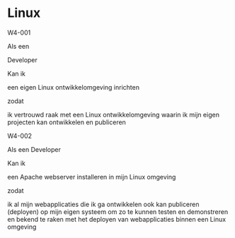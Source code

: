 # Linux
W4-001

Als een

Developer

Kan ik

een eigen Linux ontwikkelomgeving inrichten 

zodat

ik vertrouwd raak met een Linux ontwikkelomgeving waarin ik mijn eigen projecten kan ontwikkelen en publiceren  

W4-002

Als een   Developer 

Kan ik

een Apache webserver installeren in mijn Linux omgeving 

zodat

ik al mijn webapplicaties die ik ga ontwikkelen ook kan publiceren (deployen) op mijn eigen systeem om zo te kunnen testen en demonstreren en bekend te raken met het deployen van webapplicaties binnen een Linux omgeving
